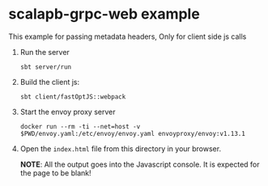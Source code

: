 # scalapb-grpc-web example

This example for passing metadata headers, Only for client side js calls

1. Run the server

   ```
   sbt server/run
   ```

2. Build the client js:

   ```
   sbt client/fastOptJS::webpack
   ```

3. Start the envoy proxy server

   ```
   docker run --rm -ti --net=host -v $PWD/envoy.yaml:/etc/envoy/envoy.yaml envoyproxy/envoy:v1.13.1
   ```

4. Open the `index.html` file from this directory in your browser.

   **NOTE**: All the output goes into the Javascript console. It is expected for the
   page to be blank!

